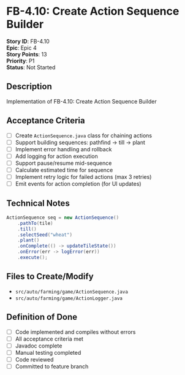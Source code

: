 # FB-4.10: Create Action Sequence Builder

**Story ID**: FB-4.10  
**Epic**: Epic 4  
**Story Points**: 13  
**Priority**: P1  
**Status**: Not Started  

## Description
Implementation of FB-4.10: Create Action Sequence Builder

## Acceptance Criteria
- [ ] Create `ActionSequence.java` class for chaining actions
- [ ] Support building sequences: pathfind → till → plant
- [ ] Implement error handling and rollback
- [ ] Add logging for action execution
- [ ] Support pause/resume mid-sequence
- [ ] Calculate estimated time for sequence
- [ ] Implement retry logic for failed actions (max 3 retries)
- [ ] Emit events for action completion (for UI updates)

## Technical Notes
```java
ActionSequence seq = new ActionSequence()
    .pathTo(tile)
    .till()
    .selectSeed("wheat")
    .plant()
    .onComplete(() -> updateTileState())
    .onError(err -> logError(err))
    .execute();
```

## Files to Create/Modify
- `src/auto/farming/game/ActionSequence.java`
- `src/auto/farming/game/ActionLogger.java`

## Definition of Done
- [ ] Code implemented and compiles without errors
- [ ] All acceptance criteria met
- [ ] Javadoc complete
- [ ] Manual testing completed
- [ ] Code reviewed
- [ ] Committed to feature branch

